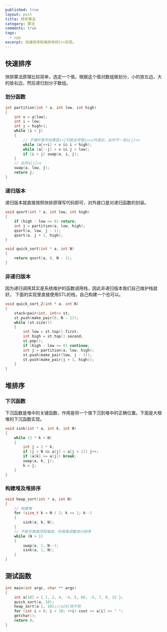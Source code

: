 ```yaml
---
published: true
layout: post
title: 排序算法
category: 算法
comments: true
tags:
  - cpp
excerpt: 快速排序和堆排序的C++实现。
---
```



## 快速排序

快排算法原理比较简单，选定一个值，根据这个值对数组做划分，小的放左边，大的放右边，然后递归划分子数组。

### 划分函数
```cpp
int partition(int * a, int low, int high)
{
	int v = a[low];
	int i = low;
	int j = high+1;
	while (i < j)
	{
		// 子循环条件如果是i<j可能会导致j==i时退出，此时不一定a[j]<v
		while (a[++i] < v && i < high);
		while (a[--j] > v && j > low);
		if (i < j) swap(a, i, j);
	}
	// 此时a[j]<v
	swap(a, low, j);
	return j;
}
```

### 递归版本
递归版本就直接按照快排原理写代码即可，对外接口是对递归函数的封装。
```cpp
void qsort(int * a, int low, int high)
{
	if (high - low <= 0) return;
	int j = partition(a, low, high);
	qsort(a, low, j - 1);
	qsort(a, j + 1, high);
}

void quick_sort(int * a, int N)
{
	return qsort(a, 0, N - 1);
}
```

### 非递归版本
因为递归调用其实是系统维护的函数调用栈，因此非递归版本我们自己维护栈就好。
下面的实现里直接使用STL的栈，自己构建一个也可以。
```cpp
void quick_sort_2(int * a, int N)
{
	stack<pair<int, int>> st;
	st.push(make_pair(0, N - 1));
	while (st.size())
	{
		int low = st.top().first;
		int high = st.top().second;
		st.pop();
		if (high - low <= 0) continue;
		int j = partition(a, low, high);
		st.push(make_pair(low, j - 1));
		st.push(make_pair(j + 1, high));
	}
}
```

## 堆排序

### 下沉函数
下沉函数是堆中的关键函数，作用是将一个值下沉到堆中的正确位置。下面是大根堆的下沉函数实现。
```cpp
void sink(int * a, int k, int N)
{
	while (2 * k < N)
	{
		int j = 2 * k;
		if (j < N && a[j] < a[j + 1]) j++;
		if (a[k] >= a[j]) break;
		swap(a, k, j);
		k = j;
	}
}
```

### 构建堆及堆排序
```cpp
void heap_sort(int * a, int N)
{
	// 构建堆
	for (size_t k = N / 2; k >= 1; k--)
	{
		sink(a, k, N);
	}
	// 不断交换堆顶和堆底，利用堆调整进行排序
	while (N > 1)
	{
		swap(a, 1, N--);
		sink(a, 1, N);
	}
}
```

## 测试函数
```cpp
int main(int argc, char ** argv)
{
	int a[10] = { 1, 2, 4, -4, 5, 66, -5, 7, 8, 22 };
	quick_sort(a, 10);
	heap_sort(a-1, 10);//a[0]用不到
	for (int i = 0; i < 10; ++i) cout << a[i] << " ";
	getchar();
	return 0;
}
```
